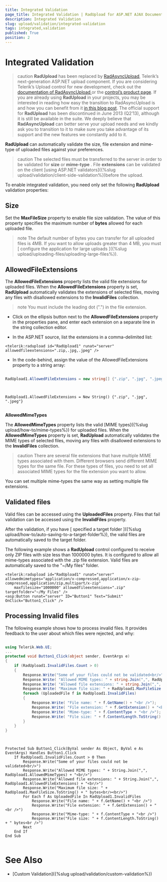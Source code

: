 ```yaml
---
title: Integrated Validation
page_title: Integrated Validation | RadUpload for ASP.NET AJAX Documentation
description: Integrated Validation
slug: upload/validation/integrated-validation
tags: integrated,validation
published: True
position: 2
---
```


# Integrated Validation



>caution  **RadUpload** has been replaced by [RadAsyncUpload](http://demos.telerik.com/aspnet-ajax/asyncupload/examples/overview/defaultcs.aspx), Telerik’s next-generation ASP.NET upload component. If you are considering Telerik’s Upload control for new development, check out the [documentation of RadAsyncUpload ](http://www.telerik.com/help/aspnet-ajax/asyncupload-overview.html) or the [control’s product page](http://www.telerik.com/products/aspnet-ajax/asyncupload.aspx). If you are already using **RadUpload** in your projects, you may be interested in reading how easy the transition to RadAsyncUpload is and how you can benefit from it [in this blog post](http://blogs.telerik.com/blogs/12-12-05/the-case-of-telerik-s-new-old-asp.net-ajax-upload-control-radasyncupload). The official support for **RadUpload** has been discontinued in June 2013 (Q2’13), although it is still be available in the suite. We deeply believe that **RadAsyncUpload** can better serve your upload needs and we kindly ask you to transition to it to make sure you take advantage of its support and the new features we constantly add to it.
>


**RadUpload** can automatically validate the size, file extension and mime-type of uploaded files against your preferences.

>caution The selected files must be transferred to the server in order to be validated for **size** or **mime-type** . File **extensions** can be validated on the client [using ASP.NET validators]({%slug upload/validation/client-side-validation%})before the upload.
>


To enable integrated validation, you need only set the following **RadUpload** validation properties:

## Size

Set the **MaxFileSize** property to enable file size validation. The value of this property specifies the maximum number of **bytes** allowed for each uploaded file.

>note The default number of bytes you can transfer for all uploaded files is 4MB. If you want to allow uploads greater than 4 MB, you must [ configure the application for large uploads ]({%slug upload/uploading-files/uploading-large-files%}).
>


## AllowedFileExtensions

The **AllowedFileExtensions** property lists the valid file extensions for uploaded files. When the **AllowedFileExtensions** property is set, **RadUpload** automatically validates the extensions of selected files, moving any files with disallowed extensions to the **InvalidFiles** collection.

>note You must include the leading dot (".") in the file extension.
>


* Click on the ellipsis button next to the **AllowedFileExtensions** property in the properties pane, and enter each extension on a separate line in the string collection editor.

* In the ASP.NET source, list the extensions in a comma-delimited list:

````ASPNET
<telerik:radupload id="RadUpload1" runat="server" allowedfileextensions=".zip,.jpg,.jpeg" />
````



* In the code-behind, assign the value of the AllowedFileExtensions property to a string array:



````C#
	     
RadUpload1.AllowedFileExtensions = new string[] {".zip", ".jpg", ".jpeg"};
				
````
````VB.NET
	     
RadUpload1.AllowedFileExtensions = New String() {".zip", ".jpg", ".jpeg"}
				
````


**AllowedMimeTypes**

The **AllowedMimeTypes** property lists the valid [MIME types]({%slug upload/how-to/mime-types%}) for uploaded files. When the **AllowedMimeTypes** property is set, **RadUpload** automatically validates the MIME types of selected files, moving any files with disallowed extensions to the **InvalidFiles** collection.

>caution There are several file extensions that have multiple MIME types associated with them. Different browsers send different MIME types for the same file. For these types of files, you need to set all associated MIME types for the file extension you want to allow.
>


You can set multiple mime-types the same way as setting multiple file extensions.

## Validated files

Valid files can be accessed using the **UploadedFiles** property. Files that fail validation can be accessed using the **InvalidFiles** property.

After the validation, if you have [ specified a target folder ]({%slug upload/how-to/auto-saving-to-a-target-folder%}), the valid files are automatically saved to the target folder.

The following example shows a **RadUpload** control configured to receive only ZIP files with size less than 1000000 bytes. It is configured to allow all mime-types associated with the .zip file extension. Valid files are automatically saved to the "~/My files" folder.

````ASPNET
<telerik:radupload id="RadUpload1" runat="server" allowedmimetypes="application/x-compressed,application/x-zip-compressed,application/zip,multipart/x-zip"
    maxfilesize="1000000" allowedfileextensions=".zip" targetfolder="~/My Files" />
<asp:Button runat="server" ID="Button1" Text="Submit" OnClick="Button1_Click" />
````



## Processing Invalid files

The following example shows how to process invalid files. It provides feedback to the user about which files were rejected, and why:



````C#
	     
using Telerik.Web.UI;
...
protected void Button1_Click(object sender, EventArgs e)
{  
    if (RadUpload1.InvalidFiles.Count > 0)  
    { 
        Response.Write("Some of your files could not be validated<br/>");
        Response.Write( "Allowed MIME types: " + string.Join(",", RadUpload1.AllowedMimeTypes) + "<br/>");
        Response.Write( "Allowed file extensions: " + string.Join(",", RadUpload1.AllowedFileExtensions) + "<br/>" );    
        Response.Write( "Maximum file size: " + RadUpload1.MaxFileSize.ToString() + " bytes<br/><br/>");    
        foreach (UploadedFile f in RadUpload1.InvalidFiles)    
        {       
            Response.Write( "File name: " + f.GetName() + "<br />");     
            Response.Write( "File extension: " + f.GetExtension() + "<br />");
            Response.Write( "Mime-type: " + f.ContentType + "<br />");       
            Response.Write( "File size: " + f.ContentLength.ToString() + " bytes<br />");    
        }  
    }
}
				
````
````VB.NET
	     
Protected Sub Button1_Click(ByVal sender As Object, ByVal e As EventArgs) Handles Button1.Click
    If RadUpload1.InvalidFiles.Count > 0 Then
        Response.Write("Some of your files could not be validated<br/>")
        Response.Write("Allowed MIME types: " + String.Join(",", RadUpload1.AllowedMimeTypes) + "<br/>")
        Response.Write("Allowed file extensions: " + String.Join(",", RadUpload1.AllowedFileExtensions) + "<br/>")
        Response.Write("Maximum file size: " + RadUpload1.MaxFileSize.ToString() + " bytes<br/><br/>")
        For Each f As UploadedFile In RadUpload1.InvalidFiles
            Response.Write("File name: " + f.GetName() + "<br />")
            Response.Write("File extension: " + f.GetExtension() + "<br />")
            Response.Write("Mime-type: " + f.ContentType + "<br />")
            Response.Write("File size: " + f.ContentLength.ToString() + " bytes<br />")
        Next
    End If
End Sub
		
````


# See Also

 * [Custom Validation]({%slug upload/validation/custom-validation%})
